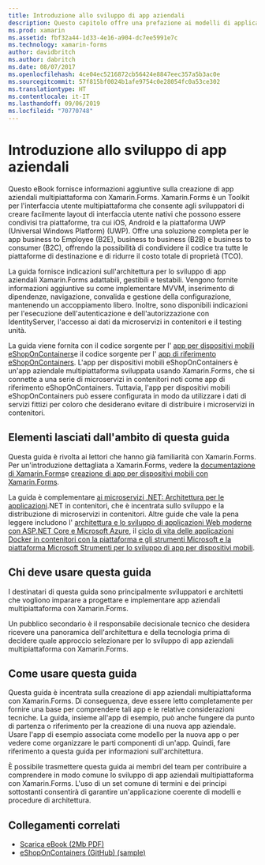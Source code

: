 ```yaml
---
title: Introduzione allo sviluppo di app aziendali
description: Questo capitolo offre una prefazione ai modelli di applicazioni aziendali che usano Xamarin.Forms.
ms.prod: xamarin
ms.assetid: fbf32a44-1d33-4e16-a904-dc7ee5991e7c
ms.technology: xamarin-forms
author: davidbritch
ms.author: dabritch
ms.date: 08/07/2017
ms.openlocfilehash: 4ce04ec5216872cb56424e8847eec357a5b3ac0e
ms.sourcegitcommit: 57f815bf0024b1afe9754c0e28054fc0a53ce302
ms.translationtype: HT
ms.contentlocale: it-IT
ms.lasthandoff: 09/06/2019
ms.locfileid: "70770748"
---
```

# <a name="preface-to-enterprise-app-development"></a>Introduzione allo sviluppo di app aziendali

Questo eBook fornisce informazioni aggiuntive sulla creazione di app aziendali multipiattaforma con Xamarin.Forms. Xamarin.Forms è un Toolkit per l'interfaccia utente multipiattaforma che consente agli sviluppatori di creare facilmente layout di interfaccia utente nativi che possono essere condivisi tra piattaforme, tra cui iOS, Android e la piattaforma UWP (Universal Windows Platform) (UWP). Offre una soluzione completa per le app business to Employee (B2E), business to business (B2B) e business to consumer (B2C), offrendo la possibilità di condividere il codice tra tutte le piattaforme di destinazione e di ridurre il costo totale di proprietà (TCO).

La guida fornisce indicazioni sull'architettura per lo sviluppo di app aziendali Xamarin.Forms adattabili, gestibili e testabili. Vengono fornite informazioni aggiuntive su come implementare MVVM, inserimento di dipendenze, navigazione, convalida e gestione della configurazione, mantenendo un accoppiamento libero. Inoltre, sono disponibili indicazioni per l'esecuzione dell'autenticazione e dell'autorizzazione con IdentityServer, l'accesso ai dati da microservizi in contenitori e il testing unità.

La guida viene fornita con il codice sorgente per l' [app per dispositivi mobili eShopOnContainers](https://github.com/dotnet-architecture/eShopOnContainers/tree/master/src/Mobile)e il codice sorgente per l' [app di riferimento eShopOnContainers](https://github.com/dotnet-architecture/eShopOnContainers). L'app per dispositivi mobili eShopOnContainers è un'app aziendale multipiattaforma sviluppata usando Xamarin.Forms, che si connette a una serie di microservizi in contenitori noti come app di riferimento eShopOnContainers. Tuttavia, l'app per dispositivi mobili eShopOnContainers può essere configurata in modo da utilizzare i dati di servizi fittizi per coloro che desiderano evitare di distribuire i microservizi in contenitori.

## <a name="whats-left-out-of-this-guides-scope"></a>Elementi lasciati dall'ambito di questa guida

Questa guida è rivolta ai lettori che hanno già familiarità con Xamarin.Forms. Per un'introduzione dettagliata a Xamarin.Forms, vedere la [documentazione di Xamarin.Forms](~/xamarin-forms/index.yml)e [creazione di app per dispositivi mobili con Xamarin.Forms](https://aka.ms/xamebook).

La guida è complementare [ai microservizi .NET: Architettura per le applicazioni](https://aka.ms/microservicesebook).NET in contenitori, che è incentrata sullo sviluppo e la distribuzione di microservizi in contenitori. Altre guide che vale la pena leggere includono l' [architettura e lo sviluppo di applicazioni Web moderne con ASP.NET Core e Microsoft Azure](https://aka.ms/WebAppEbook), il [ciclo di vita delle applicazioni Docker in contenitori con la piattaforma e gli strumenti Microsoft e la](https://aka.ms/dockerlifecycleebook) [piattaforma Microsoft Strumenti per lo sviluppo di app per dispositivi mobili](https://aka.ms/MobAppDev/StndPDF).

## <a name="who-should-use-this-guide"></a>Chi deve usare questa guida

I destinatari di questa guida sono principalmente sviluppatori e architetti che vogliono imparare a progettare e implementare app aziendali multipiattaforma con Xamarin.Forms.

Un pubblico secondario è il responsabile decisionale tecnico che desidera ricevere una panoramica dell'architettura e della tecnologia prima di decidere quale approccio selezionare per lo sviluppo di app aziendali multipiattaforma con Xamarin.Forms.

## <a name="how-to-use-this-guide"></a>Come usare questa guida

Questa guida è incentrata sulla creazione di app aziendali multipiattaforma con Xamarin.Forms. Di conseguenza, deve essere letto completamente per fornire una base per comprendere tali app e le relative considerazioni tecniche. La guida, insieme all'app di esempio, può anche fungere da punto di partenza o riferimento per la creazione di una nuova app aziendale. Usare l'app di esempio associata come modello per la nuova app o per vedere come organizzare le parti componenti di un'app. Quindi, fare riferimento a questa guida per informazioni sull'architettura.

È possibile trasmettere questa guida ai membri del team per contribuire a comprendere in modo comune lo sviluppo di app aziendali multipiattaforma con Xamarin.Forms. L'uso di un set comune di termini e dei principi sottostanti consentirà di garantire un'applicazione coerente di modelli e procedure di architettura.

## <a name="related-links"></a>Collegamenti correlati

- [Scarica eBook (2Mb PDF)](https://aka.ms/xamarinpatternsebook)
- [eShopOnContainers (GitHub) (sample)](https://github.com/dotnet-architecture/eShopOnContainers)
